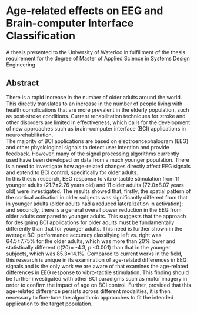 # Age-related effects on EEG and Brain-computer Interface Classification
A thesis presented to the University of Waterloo in fulfillment of the thesis requirement for the degree of Master of Applied Science in Systems Design Engineering

## Abstract
There is a rapid increase in the number of older adults around the world. This directly translates to an increase in the number of people living with health complications that are more prevalent in the elderly population, such as post-stroke conditions. Current rehabilitation techniques for stroke and other disorders are limited in effectiveness, which calls for the development of new approaches such as brain-computer interface (BCI) applications in neurorehabilitation.  
The majority of BCI applications are based on electroencephalogram (EEG) and other physiological signals to detect user intention and provide feedback. However, many of the signal processing algorithms currently used have been developed on data from a much younger population. There is a need to investigate how age-related changes directly affect EEG signals and extend to BCI control, specifically for older adults.  
In this thesis research, EEG response to vibro-tactile stimulation from 11 younger adults (21.7±2.76 years old) and 11 older adults (72.0±8.07 years old) were investigated. The results showed that, firstly, the spatial pattern of the cortical activation in older subjects was significantly different from that in younger adults (older adults had a reduced lateralization in activation); and secondly, there is a general overall power reduction in the EEG from older adults compared to younger adults. This suggests that the approach for designing BCI applications for older adults must be fundamentally differently than that for younger adults. This need is further shown in the average BCI performance accuracy classifying left vs. right was 64.5±7.75% for the older adults, which was more than 20% lower and statistically different (t(20)= -4.3, p <0.001) than that in the younger subjects, which was 85.3±14.1%. Compared to current works in the field, this research is unique in its examination of age-related differences in EEG signals and is the only work we are aware of that examines the age-related differences in EEG response to vibro-tactile stimulation. This finding should be further investigated with other BCI paradigms such as motor imagery in order to confirm the impact of age on BCI control. Further, provided that this age-related difference persists across different modalities, it is then necessary to fine-tune the algorithmic approaches to fit the intended application to the target population.
